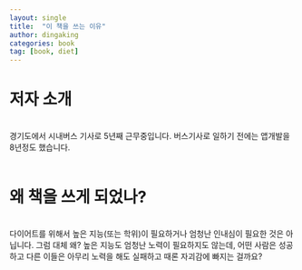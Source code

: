 ```yaml
---
layout: single
title:  "이 책을 쓰는 이유"
author: dingaking
categories: book
tag: [book, diet]
---
```


# 저자 소개
<br />
경기도에서 시내버스 기사로 5년째 근무중입니다. 버스기사로 일하기 전에는 앱개발을 8년정도 했습니다.
<br/>
<br/>

# 왜 책을 쓰게 되었나?
<br />
다이어트를 위해서 높은 지능(또는 학위)이 필요하거나 엄청난 인내심이 필요한 것은 아닙니다. 그럼 대체 왜? 높은 지능도 엄청난 노력이 필요하지도 않는데, 어떤 사람은 성공하고 다른 이들은 아무리 노력을 해도 실패하고 때론 자괴감에 빠지는 걸까요?

